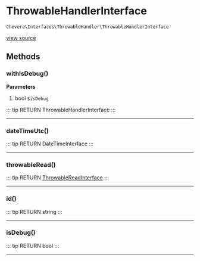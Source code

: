 # ThrowableHandlerInterface

`Chevere\Interfaces\ThrowableHandler\ThrowableHandlerInterface`

[view source](https://github.com/chevere/chevere/blob/master/interfaces/ThrowableHandler/ThrowableHandlerInterface.php)

## Methods

### withIsDebug()

**Parameters**

1. bool `$isDebug`

::: tip RETURN
ThrowableHandlerInterface
:::


---

### dateTimeUtc()

::: tip RETURN
DateTimeInterface
:::


---

### throwableRead()

::: tip RETURN
[ThrowableReadInterface](./ThrowableReadInterface.md)
:::


---

### id()

::: tip RETURN
string
:::


---

### isDebug()

::: tip RETURN
bool
:::


---

